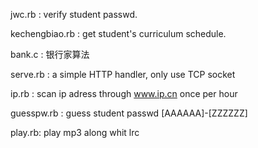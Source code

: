jwc.rb :  verify student passwd.

kechengbiao.rb :  get student's curriculum schedule.

bank.c : 银行家算法

serve.rb : a simple HTTP handler, only use TCP socket

ip.rb : scan ip adress through www.ip.cn once per hour

guesspw.rb : guess student passwd [AAAAAA]-[ZZZZZZ]

play.rb: play mp3 along whit lrc
